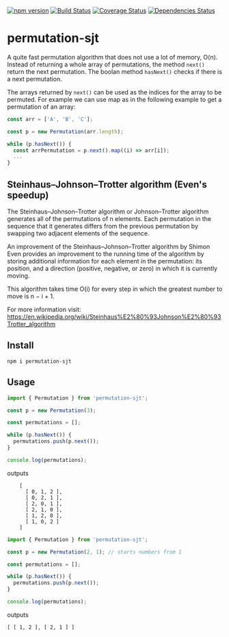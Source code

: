 [![npm version](https://badge.fury.io/js/permutation-sjt.svg)](https://badge.fury.io/js/permutation-sjt)
[![Build Status](https://travis-ci.org/dranidis/permutation-sjt.svg?branch=main)](https://travis-ci.org/github/dranidis/permutation-sjt)
[![Coverage Status](https://coveralls.io/repos/github/dranidis/permutation-sjt/badge.svg)](https://coveralls.io/github/dranidis/permutation-sjt)
[![Dependencies Status](https://status.david-dm.org/gh/dranidis/permutation-sjt.svg)](https://status.david-dm.org/gh/dranidis/permutation-sjt)

# permutation-sjt

A quite fast permutation algorithm that does not use a lot of memory, O(n).
Instead of returning a whole array of permutations, the method `next()` return the next permutation. The boolan method `hasNext()` checks if there is a next permutation.

The arrays returned by `next()` can be used as the indices for the array to be permuted. For example we can use map as in the following example to get a permutation of an array:

```TypeScript
const arr = ['A', 'B', 'C'];

const p = new Permutation(arr.length);

while (p.hasNext()) {
  const arrPermutation = p.next().map((i) => arr[i]);
  ...
}
```

## Steinhaus–Johnson–Trotter algorithm (Even's speedup)

The Steinhaus–Johnson–Trotter algorithm or Johnson–Trotter algorithm generates
all of the permutations of n elements. Each permutation in the sequence that
it generates differs from the previous permutation by swapping two adjacent
elements of the sequence.

An improvement of the Steinhaus–Johnson–Trotter algorithm by Shimon Even
provides an improvement to the running time
of the algorithm by storing additional information for each element in the
permutation: its position, and a direction (positive, negative, or zero) in which
it is currently moving.

This algorithm takes time O(i) for every step in which the greatest number to move is n − i + 1.

For more information visit:
https://en.wikipedia.org/wiki/Steinhaus%E2%80%93Johnson%E2%80%93Trotter_algorithm

## Install

```
npm i permutation-sjt
```

## Usage

```TypeScript
import { Permutation } from 'permutation-sjt';

const p = new Permutation(3);

const permutations = [];

while (p.hasNext()) {
  permutations.push(p.next());
}

console.log(permutations);
```

outputs

```
    [
      [ 0, 1, 2 ],
      [ 0, 2, 1 ],
      [ 2, 0, 1 ],
      [ 2, 1, 0 ],
      [ 1, 2, 0 ],
      [ 1, 0, 2 ]
    ]
```

```TypeScript
import { Permutation } from 'permutation-sjt';

const p = new Permutation(2, 1); // starts numbers from 1

const permutations = [];

while (p.hasNext()) {
  permutations.push(p.next());
}

console.log(permutations);
```

outputs

```
[ [ 1, 2 ], [ 2, 1 ] ]
```
